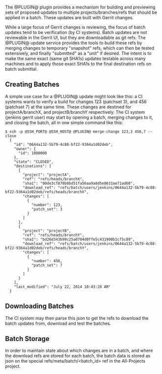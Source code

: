 The @PLUGIN@ plugin provides a mechanism for building and previewing
sets of proposed updates to multiple projects/branches/refs that
should be applied in a batch.  These updates are built with Gerrit
changes.

While a large focus of Gerrit changes is reviewing, the focus of
batch updates tend to be verification (by CI systems).  Batch
updates are not reviewable in the Gerrit UI, but they are
downloadable as git refs.  The @PLUGIN@ update service provides the
tools to build these refs by merging changes to temporary
"snapshot" refs, which can then be tested extensively, and finally
"submitted" as a "unit" if desired.  The intent is to make the
same exact (same git SHA1s) updates testable across many machines
and to apply those exact SHA1s to the final destination refs on
batch submittal.

Creating Batches
----------------

A simple use case for a @PLUGIN@ update might look like this:
a CI systems wants to verify a build for changes 123 (patchset 3),
and 456 (patchset 7) at the same time.  These changes are destined
for projectA/branchX, and projectB/branchY respectively.  The CI
system (jenkins gerrit user) may start by opening a batch,
merging changes to it, and closing the batch, all in one simple
command like this:

```
$ ssh -p @SSH_PORT@ @SSH_HOST@ @PLUGIN@ merge-change 123,3 456,7 --close
  {
    "id": "0644a132-5b79-4c88-bf22-9364a1d02deb",
    "owner": {
      "id": 1000000
    },
    "state": "CLOSED",
    "destinations": [
      {
        "project": "projectA",
        "ref": "refs/heads/branchX",
        "sha1": "00de3cf878b8bd51fa56aa9a8d5e8631ae71ad60",
        "download_ref": "refs/batch/users/jenkins/0644a132-5b79-4c88-bf22-9364a1d02deb/refs/heads/branchX",
        "changes": [
          {
            "number": 123,
            "patch_set": 3
          }
        ]
      },
      {
        "project": "projectB",
        "ref": "refs/heads/branchY",
        "sha1": "bd26d343b99c25a0704d0ffe5c431900b1cf5c89",
        "download_ref": "refs/batch/users/jenkins/0644a132-5b79-4c88-bf22-9364a1d02deb/refs/heads/branchY",
        "changes": [
          {
            "number": 456,
            "patch_set": 7
          }
        ]
      }
    ],
    "last_modified": "July 22, 2014 10:43:28 AM"
  }
```

Downloading Batches
-------------------

The CI system may then parse this json to get the refs to
download the batch updates from, download and test the batches.

Batch Storage
-------------

In order to maintain state about which changes are in a batch, and where the
download refs are stored for each batch, the batch data is stored as json on
the special refs/meta/batch/<batch_id> ref in the All-Projects project.
